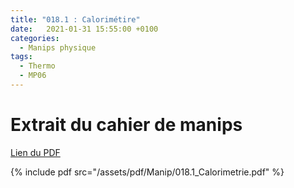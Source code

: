 ```yaml
---
title: "018.1 : Calorimétire"
date:   2021-01-31 15:55:00 +0100
categories:
  - Manips physique
tags:
  - Thermo
  - MP06
---
```


# Extrait du cahier de manips

[Lien du PDF](/assets/pdf/Manip/018.1_Calorimetrie.pdf)

{% include pdf src="/assets/pdf/Manip/018.1_Calorimetrie.pdf" %}
